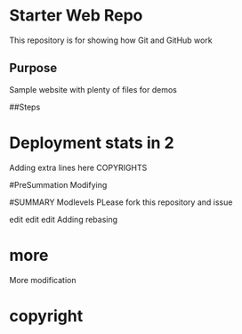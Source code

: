 # Starter Web Repo

This repository is for showing how Git and GitHub work

## Purpose

Sample website with plenty of files for demos

##Steps

# Deployment  stats in 2

Adding extra lines here
COPYRIGHTS

#PreSummation
Modifying

#SUMMARY
Modlevels
PLease fork this repository and issue

edit edit edit
Adding rebasing 
# more
More modification
# copyright
